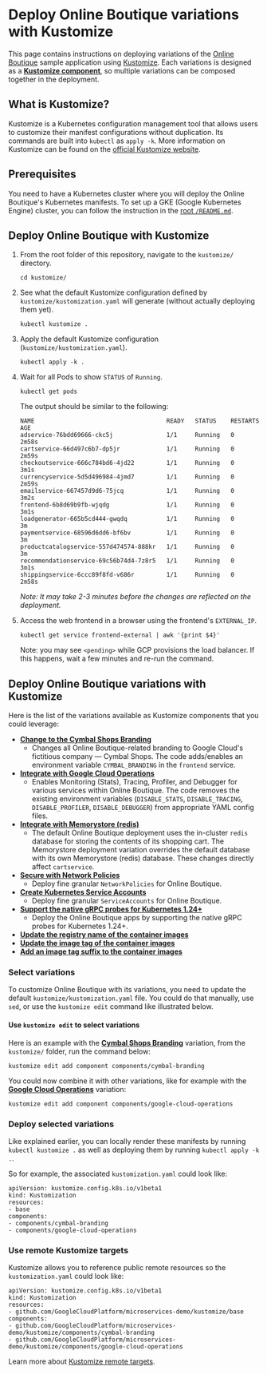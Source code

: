 # Deploy Online Boutique variations with Kustomize

This page contains instructions on deploying variations of the [Online Boutique](https://github.com/GoogleCloudPlatform/microservices-demo) sample application using [Kustomize](https://kustomize.io/). Each variations is designed as a [**Kustomize component**](https://github.com/kubernetes-sigs/kustomize/blob/master/examples/components.md), so multiple variations can be composed together in the deployment.

## What is Kustomize?

Kustomize is a Kubernetes configuration management tool that allows users to customize their manifest configurations without duplication. Its commands are built into `kubectl` as `apply -k`. More information on Kustomize can be found on the [official Kustomize website](https://kustomize.io/).

## Prerequisites

You need to have a Kubernetes cluster where you will deploy the Online Boutique's Kubernetes manifests. To set up a GKE (Google Kubernetes Engine) cluster, you can follow the instruction in the [root `/README.md`](/).

## Deploy Online Boutique with Kustomize

1. From the root folder of this repository, navigate to the `kustomize/` directory.

    ```
    cd kustomize/
    ```

1. See what the default Kustomize configuration defined by `kustomize/kustomization.yaml` will generate (without actually deploying them yet).

    ```
    kubectl kustomize .
    ```

1. Apply the default Kustomize configuration (`kustomize/kustomization.yaml`).

    ```
    kubectl apply -k .
    ```

1. Wait for all Pods to show `STATUS` of `Running`.

    ```
    kubectl get pods
    ```

    The output should be similar to the following:

    ```
    NAME                                     READY   STATUS    RESTARTS   AGE
    adservice-76bdd69666-ckc5j               1/1     Running   0          2m58s
    cartservice-66d497c6b7-dp5jr             1/1     Running   0          2m59s
    checkoutservice-666c784bd6-4jd22         1/1     Running   0          3m1s
    currencyservice-5d5d496984-4jmd7         1/1     Running   0          2m59s
    emailservice-667457d9d6-75jcq            1/1     Running   0          3m2s
    frontend-6b8d69b9fb-wjqdg                1/1     Running   0          3m1s
    loadgenerator-665b5cd444-gwqdq           1/1     Running   0          3m
    paymentservice-68596d6dd6-bf6bv          1/1     Running   0          3m
    productcatalogservice-557d474574-888kr   1/1     Running   0          3m
    recommendationservice-69c56b74d4-7z8r5   1/1     Running   0          3m1s
    shippingservice-6ccc89f8fd-v686r         1/1     Running   0          2m58s
    ```

    _Note: It may take 2-3 minutes before the changes are reflected on the deployment._

1. Access the web frontend in a browser using the frontend's `EXTERNAL_IP`.

    ```
    kubectl get service frontend-external | awk '{print $4}'
    ```

    Note: you may see `<pending>` while GCP provisions the load balancer. If this happens, wait a few minutes and re-run the command.

## Deploy Online Boutique variations with Kustomize

Here is the list of the variations available as Kustomize components that you could leverage:

- [**Change to the Cymbal Shops Branding**](components/cymbal-branding)
  - Changes all Online Boutique-related branding to Google Cloud's fictitious company — Cymbal Shops. The code adds/enables an environment variable `CYMBAL_BRANDING` in the `frontend` service.
- [**Integrate with Google Cloud Operations**](components/google-cloud-operations)
  - Enables Monitoring (Stats), Tracing, Profiler, and Debugger for various services within Online Boutique. The code removes the existing environment variables (`DISABLE_STATS`, `DISABLE_TRACING`, `DISABLE_PROFILER`, `DISABLE_DEBUGGER`) from appropriate YAML config files.
- [**Integrate with Memorystore (redis)**](components/memorystore)
  - The default Online Boutique deployment uses the in-cluster `redis` database for storing the contents of its shopping cart. The Memorystore deployment variation overrides the default database with its own Memorystore (redis) database. These changes directly affect `cartservice`.
- [**Secure with Network Policies**](components/network-policies)
  - Deploy fine granular `NetworkPolicies` for Online Boutique.
- [**Create Kubernetes Service Accounts**](components/service-accounts)
  - Deploy fine granular `ServiceAccounts` for Online Boutique.
- [**Support the native gRPC probes for Kubernetes 1.24+**](components/native-grpc-health-check)
  - Deploy the Online Boutique apps by supporting the native gRPC probes for Kubernetes 1.24+.
- [**Update the registry name of the container images**](components/container-images-registry)
- [**Update the image tag of the container images**](components/container-images-tag)
- [**Add an image tag suffix to the container images**](components/container-images-tag-suffix)

### Select variations

To customize Online Boutique with its variations, you need to update the default `kustomize/kustomization.yaml` file. You could do that manually, use `sed`, or use the `kustomize edit` command like illustrated below.

#### Use `kustomize edit` to select variations

Here is an example with the [**Cymbal Shops Branding**](components/cymbal-branding) variation, from the `kustomize/` folder, run the command below:
```
kustomize edit add component components/cymbal-branding
```

You could now combine it with other variations, like for example with the [**Google Cloud Operations**](components/google-cloud-operations) variation:
```
kustomize edit add component components/google-cloud-operations
```

### Deploy selected variations

Like explained earlier, you can locally render these manifests by running `kubectl kustomize .` as well as deploying them by running `kubectl apply -k .`.

So for example, the associated `kustomization.yaml` could look like:
```
apiVersion: kustomize.config.k8s.io/v1beta1
kind: Kustomization
resources:
- base
components:
- components/cymbal-branding
- components/google-cloud-operations
```

### Use remote Kustomize targets

Kustomize allows you to reference public remote resources so the `kustomization.yaml` could look like:
```
apiVersion: kustomize.config.k8s.io/v1beta1
kind: Kustomization
resources:
- github.com/GoogleCloudPlatform/microservices-demo/kustomize/base
components:
- github.com/GoogleCloudPlatform/microservices-demo/kustomize/components/cymbal-branding
- github.com/GoogleCloudPlatform/microservices-demo/kustomize/components/google-cloud-operations
```
Learn more about [Kustomize remote targets](https://github.com/kubernetes-sigs/kustomize/blob/master/examples/remoteBuild.md).
